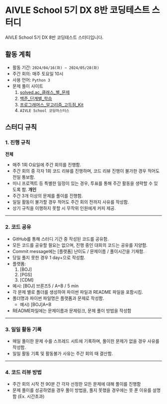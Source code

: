 # AIVLE School 5기 DX 8반 코딩테스트 스터디
AIVLE School 5기 DX 8반 코딩테스트 스터디입니다.

## 활동 계획
- 활동 기간: `2024/04/16(화) ~ 2024/05/28(화)`
- 주간 회의: 매주 토요일 10시
- 사용 언어: `Python 3`
- 문제 풀이 사이트
    1. [solved.ac_클래스_별_문제](https://solved.ac/class) 
    2. [백준_단계별_학습](https://www.acmicpc.net/step)
    3. [프로그래머스_알고리즘_고득점_Kit](https://school.programmers.co.kr/learn/challenges?tab=algorithm_practice_kit)
    4. `AIVLE School 코딩마스터스`

## 스터디 규칙
### 1. 진행 규칙
**전체**
- 매주 1회 O요일에 주간 회의를 진행함.
- 주간 회의 중 각자 1회 코드 리뷰를 진행하며, 코드 리뷰 진행이 불가한 경우 적어도 전일 통보함.
- 미니 프로젝트 등 특별한 일정이 있는 경우, 투표를 통해 주간 활동을 생략할 수 있도록 함.
**개인**
- 주간 3개 이상의 문제를 풀이를 진행함.
- 일일 활동이 불가할 경우 적어도 주간 회의 전까지 사유를 작성함.
- 상기 규칙을 이행하지 못할 시 무작위 인원에게 커피 제공.
---
### 2. 코드 공유
- GitHub를 통해 스터디 기간 중 작성된 코드를 공유함.
- 모든 코드를 공유할 필요는 없으며, 진행 중인 대회의 코드는 공유를 지양함.
- Commit message에는 [플랫폼] 난이도 / 문제이름 /  풀이시간을 기재함.
- 당일 풀지 못한 경우 1 day+으로 작성함.
- 플랫폼:
  1. [BOJ]
  2. [PGS]
  3. [CDM]
- 예시: [BOJ] 브론즈5 / A+B / 5 min
- 각 문제 별로 폴더를 생성하여 파이썬 파일과 README 파일을 포함시킴.
- 폴더명과 파이썬 파일명은 플랫폼과 문제로 작성함.
  - 예시) [BOJ]A+B   
- README파일에는 문제이름과 문제링크, 문제 풀이 방법을 작성함
---
### 3. 일일 활동 기록
- 매일 풀이한 문제 수를 스프레드 시트에 기록하며, 풀이한 문제가 없을 경우 사유를 작성함.
- 일일 활동 기록 및 활동불가 사유는 주간 회의 때 결산함.
---
### 4. 코드 리뷰 방법
- 주간 회의 시작 전 90분 간 각자 선정한 모든 문제에 대해 풀이를 진행함
- 문제 풀이를 성공하였을 경우 풀이 방법을, 풀지 못했을 경우에는 못 푼 이유를 설명함 (Ex. 시간초과)